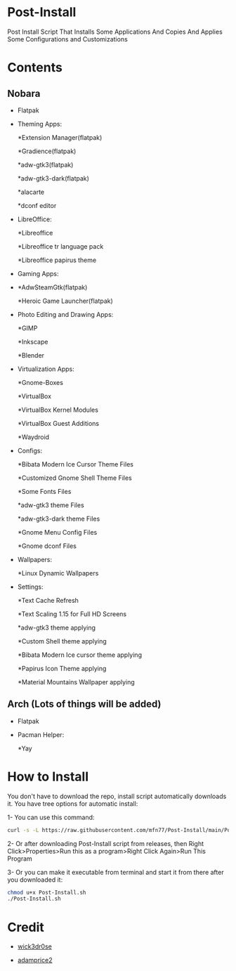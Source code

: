 # Post-Install
Post Install Script That Installs Some Applications And Copies And Applies Some Configurations and Customizations



# Contents

## Nobara
- Flatpak

- Theming Apps:  

  *Extension Manager(flatpak)
  
  *Gradience(flatpak)
  
  *adw-gtk3(flatpak)
  
  *adw-gtk3-dark(flatpak)
  
  *alacarte
  
  *dconf editor
                                   
- LibreOffice:           

  *Libreoffice
  
  *Libreoffice tr language pack
  
  *Libreoffice papirus theme
                                   
- Gaming Apps:          
-            
  *AdwSteamGtk(flatpak)
  
  *Heroic Game Launcher(flatpak)
                                   
- Photo Editing and Drawing Apps:  

  *GIMP
  
  *Inkscape
  
  *Blender
                                   
- Virtualization Apps:            
  
  *Gnome-Boxes
  
  *VirtualBox
  
  *VirtualBox Kernel Modules
  
  *VirtualBox Guest Additions
  
  *Waydroid
                                   
- Configs:                         
  
  *Bibata Modern Ice Cursor Theme Files
  
  *Customized Gnome Shell Theme Files
  
  *Some Fonts Files
  
  *adw-gtk3 theme Files
  
  *adw-gtk3-dark theme Files
  
  *Gnome Menu Config Files
  
  *Gnome dconf Files
                                   
- Wallpapers:                      
  
  *Linux Dynamic Wallpapers

- Settings:                        
  
  *Text Cache Refresh
  
  *Text Scaling 1.15 for Full HD Screens
  
  *adw-gtk3 theme applying
  
  *Custom Shell theme applying
  
  *Bibata Modern Ice cursor theme applying
  
  *Papirus Icon Theme applying
  
  *Material Mountains Wallpaper applying

## Arch (Lots of things will be added)

- Flatpak

- Pacman Helper:                   

  *Yay



# **How to Install**

You don't have to download the repo, install script automatically downloads it. You have tree options for automatic install:

1- You can use this command:

```sh
curl -s -L https://raw.githubusercontent.com/mfn77/Post-Install/main/Post-Install.sh | bash
```

2- Or after downloading Post-Install script from releases, then Right Click>Properties>Run this as a program>Right Click Again>Run This Program

3- Or you can make it executable from terminal and start it from there after you downloaded it:

```sh
chmod u+x Post-Install.sh
./Post-Install.sh 
```

# Credit

- [wick3dr0se](https://github.com/wick3dr0se)

- [adamprice2](https://github.com/adamprice2)
